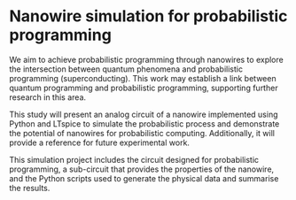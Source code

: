 # Nanowire simulation for probabilistic programming

We aim to achieve probabilistic programming through nanowires to explore the intersection between quantum phenomena and probabilistic programming (superconducting). This work may establish a link between quantum programming and probabilistic programming, supporting further research in this area.

This study will present an analog circuit of a nanowire implemented using Python and LTspice to simulate the probabilistic process and demonstrate the potential of nanowires for probabilistic computing. Additionally, it will provide a reference for future experimental work.

This simulation project includes the circuit designed for probabilistic programming, a sub-circuit that provides the properties of the nanowire, and the Python scripts used to generate the physical data and summarise the results.
